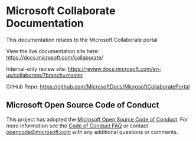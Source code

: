# Microsoft Collaborate Documentation

This documentation relates to the Microsoft Collaborate portal 

View the live documentation site here: https://docs.microsoft.com/collaborate/

Internal-only review site: https://review.docs.microsoft.com/en-us/collaborate/?branch=master

GitHub Repo: https://github.com/MicrosoftDocs/MicrosoftCollaboratePortal

## Microsoft Open Source Code of Conduct
This project has adopted the [Microsoft Open Source Code of Conduct](https://opensource.microsoft.com/codeofconduct/).
For more information see the [Code of Conduct FAQ](https://opensource.microsoft.com/codeofconduct/faq/) or contact [opencode@microsoft.com](mailto:opencode@microsoft.com) with any additional questions or comments.

